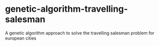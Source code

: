 # genetic-algorithm-travelling-salesman
A genetic algorithm approach to solve the travelling salesman problem for european cities
